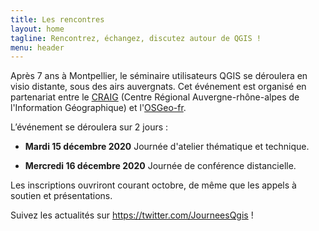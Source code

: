 ```yaml
---
title: Les rencontres
layout: home
tagline: Rencontrez, échangez, discutez autour de QGIS !
menu: header
---
```


Après 7 ans à Montpellier, le séminaire utilisateurs QGIS se déroulera en visio distante, sous des airs auvergnats. Cet événement est organisé en partenariat entre le [CRAIG](https://www.craig.fr/) (Centre Régional Auvergne-rhône-alpes de l'Information Géographique) et l'[OSGeo-fr](https://www.osgeo.asso.fr/).

L’événement se déroulera sur 2 jours :

* **Mardi 15 décembre 2020** Journée d'atelier thématique et technique.

* **Mercredi 16 décembre 2020** Journée de conférence distancielle.

Les inscriptions ouvriront courant octobre, de même que les appels à soutien et présentations. 

Suivez les actualités sur <https://twitter.com/JourneesQgis> !
